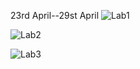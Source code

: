 23rd April--29st April
![Lab1](https://github.com/preetygurung/wt-lab-assignment/tree/master/Lab/Lab1)

![Lab2](https://github.com/preetygurung/wt-lab-assignment/tree/master/Lab/Lab2)

![Lab3](https://github.com/preetygurung/wt-lab-assignment/tree/master/Lab/Lab3)
